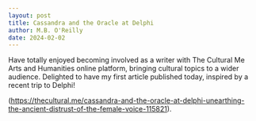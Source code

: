```yaml
---
layout: post
title: Cassandra and the Oracle at Delphi
author: M.B. O'Reilly
date: 2024-02-02
---
```


Have totally enjoyed becoming involved as a writer with The Cultural Me Arts and Humanities online platform, bringing cultural topics to a wider audience. Delighted to have my first article published today, inspired by a recent trip to Delphi!

(https://thecultural.me/cassandra-and-the-oracle-at-delphi-unearthing-the-ancient-distrust-of-the-female-voice-115821). 

